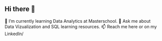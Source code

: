 ## Hi there 👋

🌱 I’m currently learning Data Analytics at Masterschool.
💬 Ask me about Data Vizualization and SQL learning resources.
📫 Reach me here or on my LinkedIn/

<!--
**olelina/olelina** is a ✨ _special_ ✨ repository because its `README.md` (this file) appears on your GitHub profile.

Here are some ideas to get you started:

- 🔭 I’m currently working on ...
- 
- 👯 I’m looking to collaborate on ...
- 🤔 I’m looking for help with ...
- 💬 Ask me about ...
- 📫 How to reach me: ...
- 😄 Pronouns: ...
- ⚡ Fun fact: ...
-->
